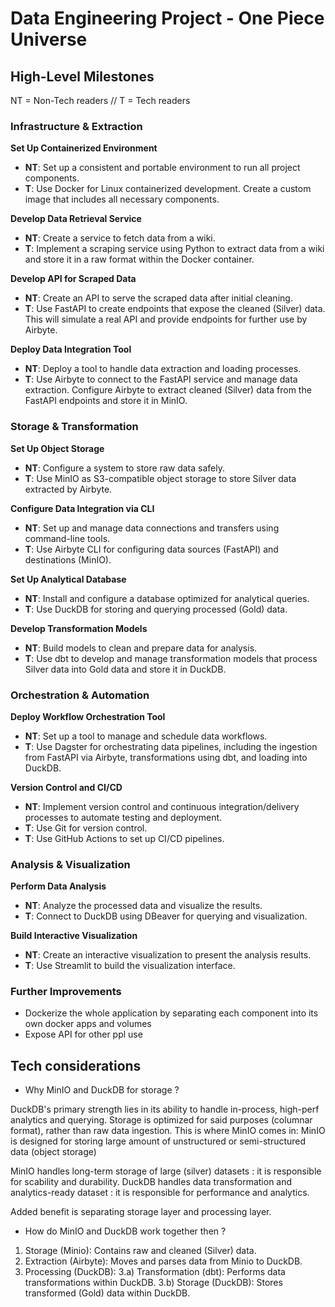 # Data Engineering Project - One Piece Universe

## High-Level Milestones

NT = Non-Tech readers // T = Tech readers

### Infrastructure & Extraction

**Set Up Containerized Environment**
- **NT**: Set up a consistent and portable environment to run all project components.
- **T**: Use Docker for Linux containerized development. Create a custom image that includes all necessary components.

**Develop Data Retrieval Service**
- **NT**: Create a service to fetch data from a wiki.
- **T**: Implement a scraping service using Python to extract data from a wiki and store it in a raw format within the Docker container.

**Develop API for Scraped Data**
- **NT**: Create an API to serve the scraped data after initial cleaning.
- **T**: Use FastAPI to create endpoints that expose the cleaned (Silver) data. This will simulate a real API and provide endpoints for further use by Airbyte.

**Deploy Data Integration Tool**
- **NT**: Deploy a tool to handle data extraction and loading processes.
- **T**: Use Airbyte to connect to the FastAPI service and manage data extraction. Configure Airbyte to extract cleaned (Silver) data from the FastAPI endpoints and store it in MinIO.

### Storage & Transformation

**Set Up Object Storage**
- **NT**: Configure a system to store raw data safely.
- **T**: Use MinIO as S3-compatible object storage to store Silver data extracted by Airbyte.

**Configure Data Integration via CLI**
- **NT**: Set up and manage data connections and transfers using command-line tools.
- **T**: Use Airbyte CLI for configuring data sources (FastAPI) and destinations (MinIO).

**Set Up Analytical Database**
- **NT**: Install and configure a database optimized for analytical queries.
- **T**: Use DuckDB for storing and querying processed (Gold) data.

**Develop Transformation Models**
- **NT**: Build models to clean and prepare data for analysis.
- **T**: Use dbt to develop and manage transformation models that process Silver data into Gold data and store it in DuckDB.

### Orchestration & Automation

**Deploy Workflow Orchestration Tool**
- **NT**: Set up a tool to manage and schedule data workflows.
- **T**: Use Dagster for orchestrating data pipelines, including the ingestion from FastAPI via Airbyte, transformations using dbt, and loading into DuckDB.

**Version Control and CI/CD**
- **NT**: Implement version control and continuous integration/delivery processes to automate testing and deployment.
- **T**: Use Git for version control.
- **T**: Use GitHub Actions to set up CI/CD pipelines.

### Analysis & Visualization

**Perform Data Analysis**
- **NT**: Analyze the processed data and visualize the results.
- **T**: Connect to DuckDB using DBeaver for querying and visualization.

**Build Interactive Visualization**
- **NT**: Create an interactive visualization to present the analysis results.
- **T**: Use Streamlit to build the visualization interface.

### Further Improvements
- Dockerize the whole application by separating each component into its own docker apps and volumes
- Expose API for other ppl use

## Tech considerations
- Why MinIO and DuckDB for storage ?
  
DuckDB's primary strength lies in its ability to handle in-process, high-perf analytics and querying. Storage is optimized for said purposes (columnar format), rather than raw data ingestion. This is where MinIO comes in: MinIO is designed for storing large amount of unstructured or semi-structured data (object storage)

MinIO handles long-term storage of large (silver) datasets : it is responsible for scability and durability. 
DuckDB handles data transformation and analytics-ready dataset : it is responsible for performance and analytics.

Added benefit is separating storage layer and processing layer.

- How do MinIO and DuckDB work together then ?

1) Storage (Minio): Contains raw and cleaned (Silver) data.
2) Extraction (Airbyte): Moves and parses data from Minio to DuckDB.
3) Processing (DuckDB):
3.a) Transformation (dbt): Performs data transformations within DuckDB.
3.b) Storage (DuckDB): Stores transformed (Gold) data within DuckDB.
